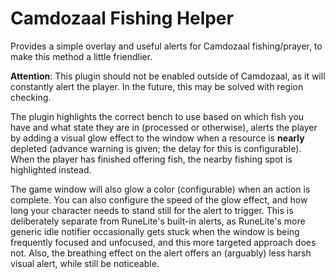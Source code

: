 # Camdozaal Fishing Helper
Provides a simple overlay and useful alerts for Camdozaal fishing/prayer, to make this method a little friendlier.

**Attention**: This plugin should not be enabled outside of Camdozaal, as it will constantly alert the player. In the future, this may be solved with region checking.

The plugin highlights the correct bench to use based on which fish you have and what state they are in (processed or otherwise), alerts the player by adding a visual glow effect to the window when a resource is **nearly** depleted (advance warning is given; the delay for this is configurable). When the player has finished offering fish, the nearby fishing spot is highlighted instead.

The game window will also glow a color (configurable) when an action is complete. You can also configure the speed of
the glow effect, and how long your character needs to stand still for the
alert to trigger. This is deliberately separate from RuneLite's built-in alerts, as RuneLite's more generic idle notifier occasionally gets stuck when the window is being frequently focused and unfocused, and this more targeted approach does not. Also, the breathing effect on the alert offers an (arguably) less harsh visual alert, while still be noticeable.
